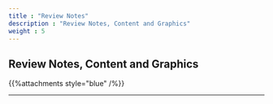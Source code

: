 ```yaml
---
title : "Review Notes"
description : "Review Notes, Content and Graphics"
weight : 5
---
```


## Review Notes, Content and Graphics

{{%attachments style="blue" /%}}

---
